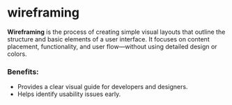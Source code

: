 # wireframing
**Wireframing** is the process of creating simple visual layouts that outline the structure and basic elements of a user interface. It focuses on content placement, functionality, and user flow—without using detailed design or colors.

### Benefits:
- Provides a clear visual guide for developers and designers.
- Helps identify usability issues early.